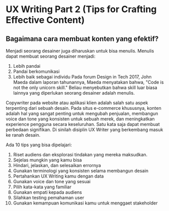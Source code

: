 # UX Writing Part 2 (Tips for Crafting Effective Content)

## Bagaimana cara membuat konten yang efektif?
Menjadi seorang desainer juga diharuskan untuk bisa menulis. Menulis dapat membuat seorang desainer menjadi:
1. Lebih pandai
2. Pandai berkomunikasi
3. Lebih baik sebagai individu
Pada forum Design in Tech 2017, John Maeda dalam laporan tahunannya, Maeda menyatakan bahwa, "Code is not the
only unicorn skill." Beliau menyebutkan bahwa skill luar biasa lainnya yang diperlukan seorang desainer adalah menulis.

Copywriter pada website atau aplikasi klien adalah salah satu aspek terpenting dari sebuah desain. Pada situs e-commerce
khususnya, konten adalah hal yang sangat penting untuk mengubah penjualan, membangun voice dan tone yang konsisten untuk sebuah merek,
dan meningkatkan experience pengguna secara keseluruhan. Satu kata saja dapat membuat perbedaan signifikan.
Di sinilah disiplin UX Writer yang berkembang masuk ke ranah desain.

Ada 10 tips yang bisa dipelajari:
1. Riset audiens dan eksplorasi tindakan yang mereka maksudkan.
2. Sejelas mungkin yang kamu bisa
3. Hindari, jelaskan, dan selesaikan errornya
4. Gunakan terminologi yang konsisten selama membangun desain
5. Pertahankan UX Writing kamu dengan data
6. Gunakan voice dan tone yang sesuai
7. Pilih kata-kata yang familiar
8. Gunakan empati kepada audiens
9. Silahkan testing pemahaman user
10. Gunakan kemampuan komunikasi kamu untuk menggaet stakeholder
